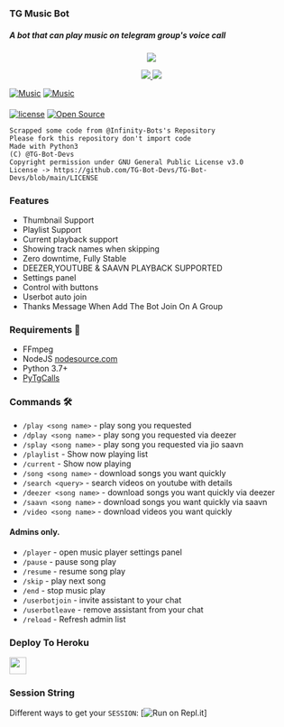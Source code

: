 ### TG Music Bot

##### A bot that can play music on telegram group's voice call

<p align="center">
  <a href="https://www.python.org">
    <img src="http://ForTheBadge.com/images/badges/made-with-python.svg">

  </a>
</p>
<p align="center">
  <a href="https://github.com/TG-Musics/TG-VC-Bot/stargazers">
    <img src="https://img.shields.io/github/stars/TG-MUSICS/TG-VC-BOT?style=social">

  </a>
  
  <a href="https://github.com/TG-Musics/TG-VC-Bot/fork">
    <img src="https://img.shields.io/github/forks/TG-Musics/TG-VC-BOT?label=Fork&style=social">

  </a>  
</p>

[![Music](https://img.shields.io/badge/Music-Support-red?style=flat&logo=telegram)](https://telegram.dog)  [![Music](https://img.shields.io/badge/Bot-Website-red?style=flat&logo=CodersRank)](https://tgmusic.tk)  
ㅤㅤㅤㅤㅤㅤㅤ  
[![license](https://img.shields.io/badge/Apache-2.0-blue?style=flat)](https://github.com/TG-Musics/tg-vc-bot/blob/main/LICENSE)  [![Open Source](https://badges.frapsoft.com/os/v2/open-source.svg?v=103)](https://github.com/TG-MUSICS/TG-VC-BOT)

```
Scrapped some code from @Infinity-Bots's Repository
Please fork this repository don't import code
Made with Python3
(C) @TG-Bot-Devs
Copyright permission under GNU General Public License v3.0
License -> https://github.com/TG-Bot-Devs/TG-Bot-Devs/blob/main/LICENSE
```
### Features

- Thumbnail Support
- Playlist Support
- Current playback support
- Showing track names when skipping
- Zero downtime, Fully Stable
- DEEZER,YOUTUBE & SAAVN PLAYBACK SUPPORTED
- Settings panel
- Control with buttons
- Userbot auto join
- Thanks Message When Add The Bot Join On A Group

<h3>Requirements 📝</h3>

- FFmpeg
- NodeJS [nodesource.com](https://nodesource.com/)
- Python 3.7+
- [PyTgCalls](https://github.com/pytgcalls/pytgcalls)

### Commands 🛠
- `/play <song name>` - play song you requested
- `/dplay <song name>` - play song you requested via deezer
- `/splay <song name>` - play song you requested via jio saavn
- `/playlist` - Show now playing list
- `/current` - Show now playing
- `/song <song name>` - download songs you want quickly
- `/search <query>` - search videos on youtube with details
- `/deezer <song name>` - download songs you want quickly via deezer
- `/saavn <song name>` - download songs you want quickly via saavn
- `/video <song name>` - download videos you want quickly

#### Admins only.
- `/player` - open music player settings panel
- `/pause` - pause song play
- `/resume` - resume song play
- `/skip` - play next song
- `/end` - stop music play
- `/userbotjoin` - invite assistant to your chat
- `/userbotleave` - remove assistant from your chat
- `/reload` - Refresh admin list

### Deploy To Heroku</h4>

<p align="left">
  <a href="https://heroku.com/deploy?template=https://github.com/TG-Musics/TG-Music">
     <img height="30px" src="https://img.shields.io/badge/Deploy%20To%20Heroku-blueviolet?style=for-the-badge&logo=heroku">
  </a>

### Session String
Different ways to get your `SESSION`:
[![Run on Repl.it](https://replit.com/@SpEcHiDe/GenerateStringSession)]

